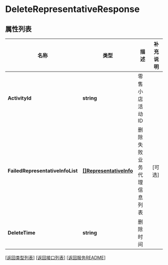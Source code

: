 # DeleteRepresentativeResponse

## 属性列表

名称 | 类型 | 描述 | 补充说明
------------ | ------------- | ------------- | -------------
**ActivityId** | **string** | 零售小店活动ID | 
**FailedRepresentativeInfoList** | [**[]RepresentativeInfo**](RepresentativeInfo.md) | 删除失败业务代理信息列表 | [可选] 
**DeleteTime** | **string** | 删除时间 | 

[\[返回类型列表\]](README.md#类型列表)
[\[返回接口列表\]](README.md#接口列表)
[\[返回服务README\]](README.md)


